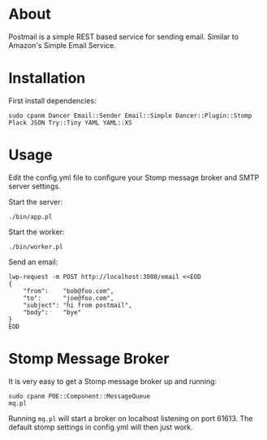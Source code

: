 # About

Postmail is a simple REST based service for sending email. Similar to Amazon's
Simple Email Service.

# Installation

First install dependencies:

    sudo cpanm Dancer Email::Sender Email::Simple Dancer::Plugin::Stomp Plack JSON Try::Tiny YAML YAML::XS

# Usage

Edit the config.yml file to configure your Stomp message broker and SMTP server settings.

Start the server:

    ./bin/app.pl

Start the worker:

    ./bin/worker.pl

Send an email:

    lwp-request -m POST http://localhost:3000/email <<EOD
    {
        "from":    "bob@foo.com",
        "to":      "joe@foo.com",
        "subject": "hi from postmail",
        "body":    "bye"
    }
    EOD

# Stomp Message Broker

It is very easy to get a Stomp message broker up and running:

    sudo cpanm POE::Component::MessageQueue
    mq.pl

Running `mq.pl` will start a broker on localhost listening on port 61613.
The default stomp settings in config.yml will then just work.
